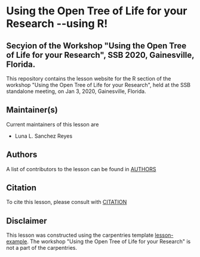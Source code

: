 # Using the Open Tree of Life for your Research --using R!
## Secyion of the Workshop "Using the Open Tree of Life for your Research", SSB 2020, Gainesville, Florida.


This repository contains the lesson website for the R section of the workshop "Using the Open Tree of Life for your Research",
held at the SSB standalone meeting, on Jan 3, 2020, Gainesville, Florida.


## Maintainer(s)

Current maintainers of this lesson are

* Luna L. Sanchez Reyes



## Authors

A list of contributors to the lesson can be found in [AUTHORS](AUTHORS)

## Citation

To cite this lesson, please consult with [CITATION](CITATION)

## Disclaimer

This lesson was constructed using the carpentries template [lesson-example](https://carpentries.github.io/lesson-example). The workshop "Using the Open Tree of Life for your Research" is not a part of the carpentries.
